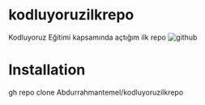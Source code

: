 # kodluyoruzilkrepo
Kodluyoruz Eğitimi kapsamında açtığım ilk repo
![github](https://github.com/Abdurrahmantemel/kodluyoruzilkrepo/assets/146028354/cc16058e-392d-46bc-8da7-ab8916a3fedd)
# Installation
gh repo clone Abdurrahmantemel/kodluyoruzilkrepo
